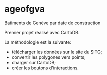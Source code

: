 # ageofgva

Batiments de Genève par date de construction

Premier projet réalisé avec CartoDB.

La méthodologie est la suivante:
- télécharger les données sur le site du SITG;
- convertir les polygones vers points;
- charger sur CartoDB;
- créer les boutons d'interactions.

